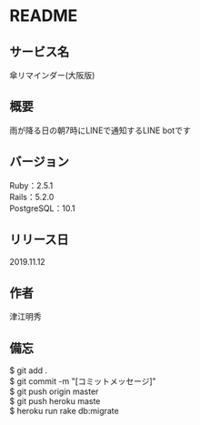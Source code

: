 # README

## サービス名
傘リマインダー(大阪版)

## 概要
雨が降る日の朝7時にLINEで通知するLINE botです

## バージョン
Ruby：2.5.1  
Rails：5.2.0  
PostgreSQL：10.1

## リリース日
2019.11.12

## 作者
津江明秀

## 備忘
$ git add .  
$ git commit -m "[コミットメッセージ]"  
$ git push origin master  
$ git push heroku maste  
$ heroku run rake db:migrate